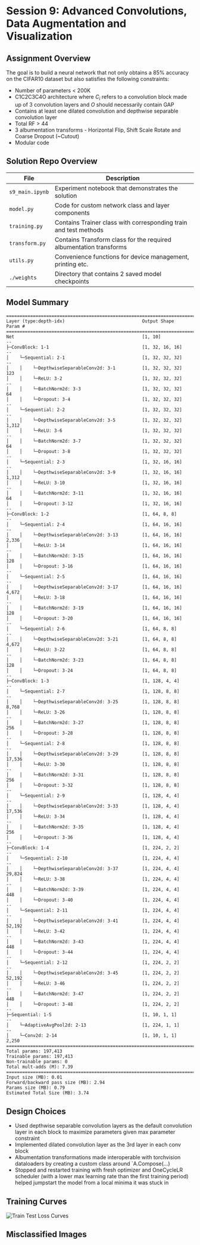 # Session 9: Advanced Convolutions, Data Augmentation and Visualization

## Assignment Overview

The goal is to build a neural network that not only obtains a 85% accuracy on the CIFAR10 dataset but also satisfies the following constraints:
- Number of parameters < 200K
- C1C2C3C4O architecture where $C_i$ refers to a convolution block made up of 3 convolution layers and $O$ should necessarily contain GAP
- Contains at least one dilated convolution and depthwise separable convolution layer
- Total RF > 44
- 3 albumentation transforms - Horizontal Flip, Shift Scale Rotate and Coarse Dropout (~Cutout)
- Modular code

## Solution Repo Overview

| File | Description |
| --- | --- |
| `s9_main.ipynb` | Experiment notebook that demonstrates the solution |
| `model.py` | Code for custom network class and layer components |
| `training.py` | Contains Trainer class with corresponding train and test methods |
| `transform.py` | Contains Transform class for the required albumentation transforms  |
| `utils.py` | Convenience functions for device management, printing etc. |
| `./weights` | Directory that contains 2 saved model checkpoints | 

## Model Summary

````
====================================================================================================
Layer (type:depth-idx)                             Output Shape              Param #
====================================================================================================
Net                                                [1, 10]                   --
├─ConvBlock: 1-1                                   [1, 32, 16, 16]           --
│    └─Sequential: 2-1                             [1, 32, 32, 32]           --
│    │    └─DepthwiseSeparableConv2d: 3-1          [1, 32, 32, 32]           123
│    │    └─ReLU: 3-2                              [1, 32, 32, 32]           --
│    │    └─BatchNorm2d: 3-3                       [1, 32, 32, 32]           64
│    │    └─Dropout: 3-4                           [1, 32, 32, 32]           --
│    └─Sequential: 2-2                             [1, 32, 32, 32]           --
│    │    └─DepthwiseSeparableConv2d: 3-5          [1, 32, 32, 32]           1,312
│    │    └─ReLU: 3-6                              [1, 32, 32, 32]           --
│    │    └─BatchNorm2d: 3-7                       [1, 32, 32, 32]           64
│    │    └─Dropout: 3-8                           [1, 32, 32, 32]           --
│    └─Sequential: 2-3                             [1, 32, 16, 16]           --
│    │    └─DepthwiseSeparableConv2d: 3-9          [1, 32, 16, 16]           1,312
│    │    └─ReLU: 3-10                             [1, 32, 16, 16]           --
│    │    └─BatchNorm2d: 3-11                      [1, 32, 16, 16]           64
│    │    └─Dropout: 3-12                          [1, 32, 16, 16]           --
├─ConvBlock: 1-2                                   [1, 64, 8, 8]             --
│    └─Sequential: 2-4                             [1, 64, 16, 16]           --
│    │    └─DepthwiseSeparableConv2d: 3-13         [1, 64, 16, 16]           2,336
│    │    └─ReLU: 3-14                             [1, 64, 16, 16]           --
│    │    └─BatchNorm2d: 3-15                      [1, 64, 16, 16]           128
│    │    └─Dropout: 3-16                          [1, 64, 16, 16]           --
│    └─Sequential: 2-5                             [1, 64, 16, 16]           --
│    │    └─DepthwiseSeparableConv2d: 3-17         [1, 64, 16, 16]           4,672
│    │    └─ReLU: 3-18                             [1, 64, 16, 16]           --
│    │    └─BatchNorm2d: 3-19                      [1, 64, 16, 16]           128
│    │    └─Dropout: 3-20                          [1, 64, 16, 16]           --
│    └─Sequential: 2-6                             [1, 64, 8, 8]             --
│    │    └─DepthwiseSeparableConv2d: 3-21         [1, 64, 8, 8]             4,672
│    │    └─ReLU: 3-22                             [1, 64, 8, 8]             --
│    │    └─BatchNorm2d: 3-23                      [1, 64, 8, 8]             128
│    │    └─Dropout: 3-24                          [1, 64, 8, 8]             --
├─ConvBlock: 1-3                                   [1, 128, 4, 4]            --
│    └─Sequential: 2-7                             [1, 128, 8, 8]            --
│    │    └─DepthwiseSeparableConv2d: 3-25         [1, 128, 8, 8]            8,768
│    │    └─ReLU: 3-26                             [1, 128, 8, 8]            --
│    │    └─BatchNorm2d: 3-27                      [1, 128, 8, 8]            256
│    │    └─Dropout: 3-28                          [1, 128, 8, 8]            --
│    └─Sequential: 2-8                             [1, 128, 8, 8]            --
│    │    └─DepthwiseSeparableConv2d: 3-29         [1, 128, 8, 8]            17,536
│    │    └─ReLU: 3-30                             [1, 128, 8, 8]            --
│    │    └─BatchNorm2d: 3-31                      [1, 128, 8, 8]            256
│    │    └─Dropout: 3-32                          [1, 128, 8, 8]            --
│    └─Sequential: 2-9                             [1, 128, 4, 4]            --
│    │    └─DepthwiseSeparableConv2d: 3-33         [1, 128, 4, 4]            17,536
│    │    └─ReLU: 3-34                             [1, 128, 4, 4]            --
│    │    └─BatchNorm2d: 3-35                      [1, 128, 4, 4]            256
│    │    └─Dropout: 3-36                          [1, 128, 4, 4]            --
├─ConvBlock: 1-4                                   [1, 224, 2, 2]            --
│    └─Sequential: 2-10                            [1, 224, 4, 4]            --
│    │    └─DepthwiseSeparableConv2d: 3-37         [1, 224, 4, 4]            29,824
│    │    └─ReLU: 3-38                             [1, 224, 4, 4]            --
│    │    └─BatchNorm2d: 3-39                      [1, 224, 4, 4]            448
│    │    └─Dropout: 3-40                          [1, 224, 4, 4]            --
│    └─Sequential: 2-11                            [1, 224, 4, 4]            --
│    │    └─DepthwiseSeparableConv2d: 3-41         [1, 224, 4, 4]            52,192
│    │    └─ReLU: 3-42                             [1, 224, 4, 4]            --
│    │    └─BatchNorm2d: 3-43                      [1, 224, 4, 4]            448
│    │    └─Dropout: 3-44                          [1, 224, 4, 4]            --
│    └─Sequential: 2-12                            [1, 224, 2, 2]            --
│    │    └─DepthwiseSeparableConv2d: 3-45         [1, 224, 2, 2]            52,192
│    │    └─ReLU: 3-46                             [1, 224, 2, 2]            --
│    │    └─BatchNorm2d: 3-47                      [1, 224, 2, 2]            448
│    │    └─Dropout: 3-48                          [1, 224, 2, 2]            --
├─Sequential: 1-5                                  [1, 10, 1, 1]             --
│    └─AdaptiveAvgPool2d: 2-13                     [1, 224, 1, 1]            --
│    └─Conv2d: 2-14                                [1, 10, 1, 1]             2,250
====================================================================================================
Total params: 197,413
Trainable params: 197,413
Non-trainable params: 0
Total mult-adds (M): 7.39
====================================================================================================
Input size (MB): 0.01
Forward/backward pass size (MB): 2.94
Params size (MB): 0.79
Estimated Total Size (MB): 3.74
````

## Design Choices

- Used depthwise separable convolution layers as the default convolution layer in each block to maximize parameters given max parameter constraint
- Implemented dilated convolution layer as the 3rd layer in each conv block
- Albumentation transformations made interoperable with torchvision dataloaders by creating a custom class around `A.Compose(...)
- Stopped and restarted training with fresh optimizer and OneCycleLR scheduler (with a lower max learning rate than the first training period) helped jumpstart the model from a local minima it was stuck in

## Training Curves

![Train Test Loss Curves](img/output.png)

## Misclassified Images